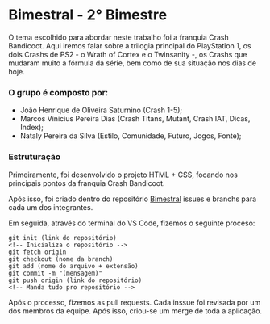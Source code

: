 # Bimestral - 2° Bimestre

O tema escolhido para abordar neste trabalho foi a franquia Crash Bandicoot. 
Aqui iremos falar sobre a trilogia principal do PlayStation 1, os dois Crashs de PS2 - o Wrath of Cortex e o Twinsanity -, os Crashs que mudaram muito a fórmula da série, bem como de sua situação nos dias de hoje.

### O grupo é composto por:
- João Henrique de Oliveira Saturnino (Crash 1-5);
- Marcos Vinicius Pereira Dias (Crash Titans, Mutant, Crash IAT, Dicas, Index);
- Nataly Pereira da Silva (Estilo, Comunidade, Futuro, Jogos, Fonte);

### Estruturação
Primeiramente, foi desenvolvido o projeto HTML + CSS, focando nos principais pontos da franquia Crash Bandicoot.

Após isso, foi criado dentro do repositório [Bimestral](https://github.com/Dom-Henrique/JoaoH_MarcosV_NatalyP) issues e branchs para cada um dos integrantes.

Em seguida, através do terminal do VS Code, fizemos o seguinte proceso:
```
git init (link do repositório)
<!-- Inicializa o repositório -->
git fetch origin
git checkout (nome da branch)
git add (nome do arquivo + extensão)
git commit -m "(mensagem)"
git push origin (link do repositório)
<!-- Manda tudo pro repositório -->
```

Após o processo, fizemos as pull requests. Cada inssue foi revisada por um dos membros da equipe. Após isso, criou-se um merge de toda a aplicação.